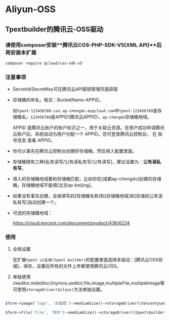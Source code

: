 # Aliyun-OSS

## Tpextbuilder的腾讯云-OSS驱动

### 请使用composer安装**腾讯云COS-PHP-SDK-V5(XML API)**后再安装本扩展

```bash
composer require qcloud/cos-sdk-v5
```

### 注意事项

- SecretId/SecretKey可在腾讯云API密钥管理页面获取

- 存储桶的命名，格式：BucketName-APPID。

    如`tpext-123456789.cos.ap-chengdu.myqcloud.com`中`tpext-123456789`是存储桶名，`123456789`是APPID(腾讯云APPID)，`ap-chengdu`存储桶地域。

    APPID 是腾讯云账户的账户标识之一，用于关联云资源。在用户成功申请腾讯云账户后，系统自动为用户分配一个 APPID。您可登录腾讯云控制台， 在 账号信息 查看 APPID。

- 你可以事先在腾讯云控制台创建好存储桶，然后填入配置里面。

- 存储桶限有三种[私有读写/公有读私有写/公有读写]，建议设置为：**公有读私有写**。

- 填入的存储桶地域要和存储桶匹配，比如你在[成都ap-chengdu]创建的存储桶，存储桶地域不能填[北京ap-beijing]。

- 如果没有事先创建，会按填写的[存储桶名称]和[存储桶地域]和[存储权公有读私有写]自动创建一个。

- 可选的存储桶地域：

    <https://cloud.tencent.com/document/product/436/6224>

### 使用

1. 全局设置

    在扩展`tpext ui生成(tpext.builder)`的配置里面选择本驱动：[腾讯云OSS存储]，保存，设置后所有的文件上传都使用腾讯云OSS。

2. 单独使用
    ckeditor,mdeditor,tinymce,ueditor,file,image,multipleFile,multipleImage等可使用`storageDriver($class)`方法单独设置。

```php

$form->image('logo', '封面图')->mediumSize()->storageDriver(\tencentyunoss\common\OssStorage::class);//使用腾讯云oss存储

$form->file('file', '附件')->mediumSize()->storageDriver(\tpext\builder\logic\LocalStorage::class);//服务器本地存储
```
